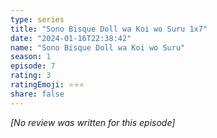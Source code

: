 ```yaml
---
type: series
title: "Sono Bisque Doll wa Koi wo Suru 1x7"
date: "2024-01-16T22:38:42"
name: "Sono Bisque Doll wa Koi wo Suru"
season: 1
episode: 7
rating: 3
ratingEmoji: ⭐️⭐️⭐️
share: false
---
```


_[No review was written for this episode]_
